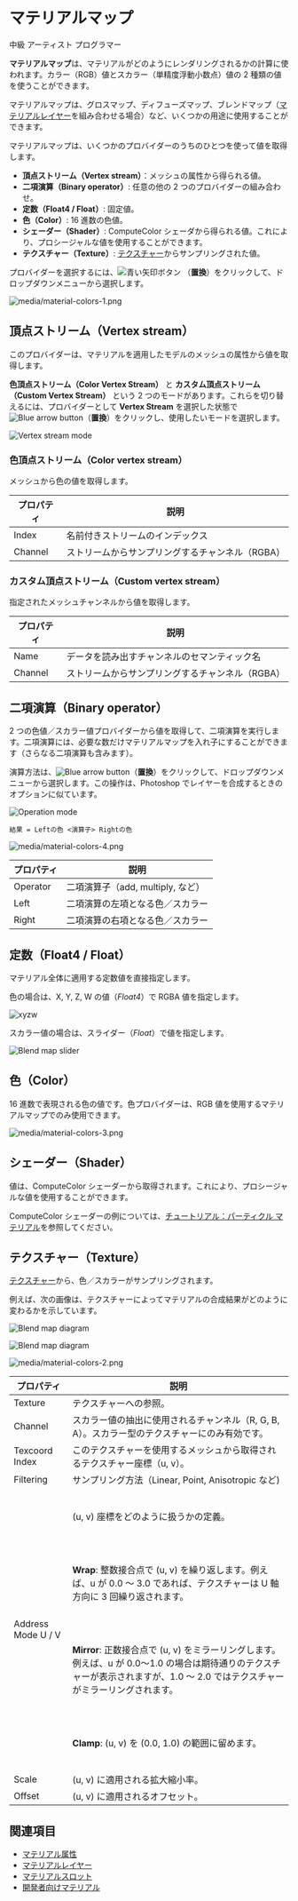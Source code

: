 # マテリアルマップ
<!--
# Material maps
-->

<span class="label label-doc-level">中級</span>
<span class="label label-doc-audience">アーティスト</span>
<span class="label label-doc-audience">プログラマー</span>
<!--
<span class="label label-doc-level">Intermediate</span>
<span class="label label-doc-audience">Artist</span>
<span class="label label-doc-audience">Programmer</span>
-->

**マテリアルマップ**は、マテリアルがどのようにレンダリングされるかの計算に使われます。カラー（RGB）値とスカラー（単精度浮動小数点）値の 2 種類の値を使うことができます。
<!--
**Material maps** calculate how materials are rendered. They can use two kinds of values: color (RGB) values or scalar (single float) values.
-->

マテリアルマップは、グロスマップ、ディフューズマップ、ブレンドマップ（[マテリアルレイヤー](material-layers.md)を組み合わせる場合）など、いくつかの用途に使用することができます。
<!--
You can use material maps for several purposes, including gloss maps, diffuse maps, or  blend maps (for combining [material layers](material-layers.md))
-->

マテリアルマップは、いくつかのプロバイダーのうちのひとつを使って値を取得します。
<!--
Material maps can fetch values using one of several providers:
-->

* **頂点ストリーム（Vertex stream）**：メッシュの属性から得られる値。
* **二項演算（Binary operator）**: 任意の他の 2 つのプロバイダーの組み合わせ。
* **定数（Float4 / Float）**: 固定値。
* **色（Color）**: 16 進数の色値。
* **シェーダー（Shader）**: ComputeColor シェーダから得られる値。これにより、プロシージャルな値を使用することができます。
* **テクスチャー（Texture）**: [テクスチャー](../textures/index.md)からサンプリングされた値。

<!--
* **Vertex stream**: a value taken from mesh attributes
* **Binary operator**: a combination of any other two providers
* **Float4 / Float**: a constant value
* **Color**: a hex color value
* **Shader**: a value provided by a ComputeColor shader. This lets you use procedural values
* **Texture**: a value sampled from a [texture](../textures/index.md)
-->

プロバイダーを選択するには、![青い矢印ボタン](../../game-studio/media/blue-arrow-icon.png) （**置換**）をクリックして、ドロップダウンメニューから選択します。
<!--
To choose the provider, click ![Blue arrow button](~/manual/game-studio/media/blue-arrow-icon.png) (**Replace**) and select it from the drop-down menu:
-->

![media/material-colors-1.png](media/material-colors-1.png) 

## 頂点ストリーム（Vertex stream）
<!--
## Vertex stream
-->

このプロバイダーは、マテリアルを適用したモデルのメッシュの属性から値を取得します。
<!--
This provider takes a value from an attribute of the mesh of the model you apply the material to.
-->

**色頂点ストリーム（Color Vertex Stream）** と **カスタム頂点ストリーム（Custom Vertex Stream）** という 2 つのモードがあります。これらを切り替えるには、プロバイダーとして **Vertex Stream** を選択した状態で ![Blue arrow button](../../game-studio/media/blue-arrow-icon.png)（**置換**）をクリックし、使用したいモードを選択します。
<!--
It has two modes: **Color Vertex Stream** and **Custom Vertex Stream**. To switch between them, with **Vertex Stream** selected as the provider, click ![Blue arrow button](~/manual/game-studio/media/blue-arrow-icon.png) (**Replace**) and choose the mode you want to use.
-->

![Vertex stream mode](media/vertex-stream-mode.png)

### 色頂点ストリーム（Color vertex stream）
<!--
### Color vertex stream
-->

メッシュから色の値を取得します。
<!--
Takes a color value from the mesh.
-->

| プロパティ | 説明
| -------- | -----------
| Index    | 名前付きストリームのインデックス
| Channel  | ストリームからサンプリングするチャンネル（RGBA）

<!--
| Property | Description                                      
| -------- | -----------
| Index | The index in the named stream  
| Channel  | The channel (RGBA) to sample from the stream
-->

### カスタム頂点ストリーム（Custom vertex stream）
<!--
### Custom vertex stream
-->

指定されたメッシュチャンネルから値を取得します。
<!--
Takes a value from the mesh channel you specify.
-->

| プロパティ | 説明
| -------- | -----------
| Name     | データを読み出すチャンネルのセマンティック名
| Channel  | ストリームからサンプリングするチャンネル（RGBA）

<!--
| Property | Description                                      
| -------- | -----------
| Name | Semantic name of the channel to read data from 
| Channel  | The channel (RGBA) to sample from the stream
-->

## 二項演算（Binary operator）
<!--
## Binary operator
-->

2 つの色値／スカラー値プロバイダーから値を取得して、二項演算を実行します。二項演算には、必要な数だけマテリアルマップを入れ子にすることができます（さらなる二項演算も含みます）。
<!--
Perform a binary operation from two color/scalar value providers. You can nest as many material maps inside binary operators as you need (including further binary operators).
-->

演算方法は、![Blue arrow button](../../game-studio/media/blue-arrow-icon.png)（**置換**）をクリックして、ドロップダウンメニューから選択します。この操作は、Photoshop でレイヤーを合成するときのオプションに似ています。
<!--
To choose how the operation works, click ![Blue arrow button](~/manual/game-studio/media/blue-arrow-icon.png) (**Replace**) and select from the drop-down menu. The operations are similar to options when blending layers in Photoshop.
-->

![Operation mode](media/operation-mode.png)

`結果 = Leftの色 <演算子> Rightの色`
<!--
`Result = LeftColor  <operator> RightColor`
-->

![media/material-colors-4.png](media/material-colors-4.png)

| プロパティ | 説明
| -------- | -----------
| Operator | 二項演算子（add, multiply, など）
| Left     | 二項演算の左項となる色／スカラー
| Right    | 二項演算の右項となる色／スカラー

<!--
| Property | Description                                      
| -------- | -----------
| Operator | A binary operator (eg add, multiply, etc)     
| Left     | The left color/scalar used in the operation  
| Right    | The right color/scalar used in the operation 
-->

## 定数（Float4 / Float）
<!--
## Float4 / Float
-->

マテリアル全体に適用する定数値を直接指定します。
<!--
Provided directly as a constant value over the whole material. 
-->

色の場合は、X, Y, Z, W の値（*Float4*）で RGBA 値を指定します。
<!--
In the case of RGB values, you control the RGBA value with the X, Y, Z and W values (*Float4*).
-->

![xyzw](media/material-colors-xyzw.png)

スカラー値の場合は、スライダー（*Float*）で値を指定します。
<!--
In the case of scalar values, you control the value with a slider (*Float*).
-->

![Blend map slider](media/blend-map-slider.png)

## 色（Color）
<!--
## Color
-->

16 進数で表現される色の値です。色プロバイダーは、RGB 値を使用するマテリアルマップでのみ使用できます。
<!--
A value provided from a color hex value. This is only available for material maps that use RGB values.
-->

![media/material-colors-3.png](media/material-colors-3.png)

## シェーダー（Shader）
<!--
## Shader
-->

値は、ComputeColor シェーダーから取得されます。これにより、プロシージャルな値を使用することができます。
<!--
A value provided by a ComputeColor shader. This lets you use procedural values.
-->

ComputeColor シェーダーの例については、[チュートリアル：パーティクル マテリアル](../../particles/tutorials/particle-materials.md)を参照してください。
<!--
For an example of a ComputeColor shader, see the [Particle materials tutorial](../../particles/tutorials/particle-materials.md).
-->

## テクスチャー（Texture）
<!--
## Texture
-->

[テクスチャー](../textures/index.md)から、色／スカラーがサンプリングされます。
<!--
Sample the color/scalar from a [texture](../textures/index.md).
-->

例えば、次の画像は、テクスチャーによってマテリアルの合成結果がどのように変わるかを示しています。
<!--
For example, the images below demonstrate how the texture changes the way Stride blends materials.
-->

![Blend map diagram](media/blend-map-diagram.png)

![Blend map diagram](media/blend-map-diagram2.png)

![media/material-colors-2.png](media/material-colors-2.png)

| プロパティ          | 説明
| ------------------ | --------------- 
| Texture            | テクスチャーへの参照。
| Channel            | スカラー値の抽出に使用されるチャンネル（R, G, B, A）。スカラー型のテクスチャーにのみ有効です。
| Texcoord Index     | このテクスチャーを使用するメッシュから取得されるテクスチャー座標（u, v）。
| Filtering          | サンプリング方法（Linear, Point, Anisotropic など) 
| Address Mode U / V | <p><br>(u, v) 座標をどのように扱うかの定義。</p></br> <p><br> **Wrap**: 整数接合点で (u, v) を繰り返します。例えば、u が 0.0 ～ 3.0 であれば、テクスチャーは U 軸方向に 3 回繰り返されます。</p></br> <p><br>**Mirror**: 正数接合点で (u, v) をミラーリングします。例えば、u が 0.0～1.0 の場合は期待通りのテクスチャーが表示されますが、1.0 ～ 2.0 ではテクスチャーがミラーリングされます。 </p></br> <p><br> **Clamp**: (u, v) を (0.0, 1.0) の範囲に留めます。</p></br>
| Scale | (u, v) に適用される拡大縮小率。
| Offset  | (u, v) に適用されるオフセット。

<!--
| Property           | Description               
| ------------------ | --------------- 
| Texture            | A reference to a texture
| Channel            | The channel (R, G, B, A) used to extract the scalar value. Only valid for scalar textures
| Texcoord Index     | The texture coordinates (u,v) to use from the mesh with this texture
| Filtering          | The sampling method (eg Linear, Point, Anisotropic, etc) 
| Address Mode U / V | <p><br>Defines how (u,v) coordinates are addressed</p></br> <p><br> **Wrap**: Tiles (u,v) at integer junctions. For example, if u ranges from 0.0 to 3.0, the texture repeats three times on the U axis</p></br> <p><br>**Mirror**: Flips (u,v) at integer junctions. For example, if u ranges from 0.0 to 1.0, the texture is displayed as expected; but from 1.0 to 2.0, the texture is mirrored </p></br> <p><br> **Clamp**: Clamps (u,v) to the range (0.0, 1.0)</p></br>
| Scale | A scale applied to (u,v) 
| Offset  | An offset applied to (u,v)
-->

## 関連項目
<!--
## See also
-->

- [マテリアル属性](material-attributes.md)
- [マテリアルレイヤー](material-layers.md)
- [マテリアルスロット](material-slots.md)
- [開発者向けマテリアル](materials-for-developers.md)

<!--
- [Material attributes](material-attributes.md)
- [Material layers](material-layers.md)
* [Material slots](material-slots.md)
* [Materials for developers](materials-for-developers.md)
-->
